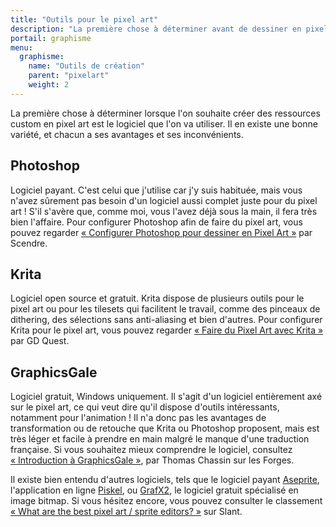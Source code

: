 ```yaml
---
title: "Outils pour le pixel art"
description: "La première chose à déterminer avant de dessiner en pixel art est le logiciel que l'on va utiliser. Il en existe une bonne variété, et chacun a ses avantages et ses inconvénients."
portail: graphisme
menu:
  graphisme:
    name: "Outils de création"
    parent: "pixelart"
    weight: 2
---
```


La première chose à déterminer lorsque l'on souhaite créer des ressources custom en pixel art est le logiciel que l'on va utiliser. Il en existe une bonne variété, et chacun a ses avantages et ses inconvénients.

## Photoshop

Logiciel payant. C'est celui que j'utilise car j'y suis habituée, mais vous n'avez sûrement pas besoin d'un logiciel aussi complet juste pour du pixel art ! S'il s'avère que, comme moi, vous l'avez déjà sous la main, il fera très bien l'affaire. Pour configurer Photoshop afin de faire du pixel art, vous pouvez regarder [« Configurer Photoshop pour dessiner en Pixel Art »](https://www.youtube.com/watch?v=kysCbzLH87E) par Scendre.

## Krita

Logiciel open source et gratuit. Krita dispose de plusieurs outils pour le pixel art ou pour les tilesets qui facilitent le travail, comme des pinceaux de dithering, des sélections sans anti-aliasing et bien d'autres. Pour configurer Krita pour le pixel art, vous pouvez regarder [« Faire du Pixel Art avec Krita »](https://www.youtube.com/watch?v=8qfmkrgciic) par GD Quest.

## GraphicsGale

Logiciel gratuit, Windows uniquement. Il s'agit d'un logiciel entièrement axé sur le pixel art, ce qui veut dire qu'il dispose d'outils intéressants, notamment pour l'animation ! Il n'a donc pas les avantages de transformation ou de retouche que Krita ou Photoshop proposent, mais est très léger et facile à prendre en main malgré le manque d'une traduction française. Si vous souhaitez mieux comprendre le logiciel, consultez [« Introduction à GraphicsGale »](http://www.lesforges.org/article/introduction-graphicsgale?scroll_to=article), par Thomas Chassin sur les Forges.

Il existe bien entendu d'autres logiciels, tels que le logiciel payant [Aseprite](https://www.aseprite.org/), l'application en ligne [Piskel](https://www.piskelapp.com/), ou [GrafX2](http://pulkomandy.tk/projects/GrafX2), le logiciel gratuit spécialisé en image bitmap. Si vous hésitez encore, vous pouvez consulter le classement [« What are the best pixel art / sprite editors? »](https://www.slant.co/topics/1547/~pixel-art-sprite-editors) sur Slant.